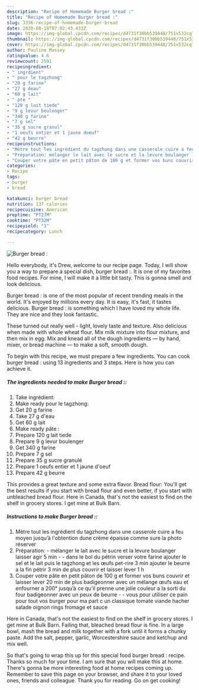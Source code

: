 ```yaml
---
description: "Recipe of Homemade Burger bread :"
title: "Recipe of Homemade Burger bread :"
slug: 3336-recipe-of-homemade-burger-bread
date: 2020-08-18T07:02:43.433Z
image: https://img-global.cpcdn.com/recipes/d4731f30bb539448/751x532cq70/burger-bread-photo-principale-de-la-recette.jpg
thumbnail: https://img-global.cpcdn.com/recipes/d4731f30bb539448/751x532cq70/burger-bread-photo-principale-de-la-recette.jpg
cover: https://img-global.cpcdn.com/recipes/d4731f30bb539448/751x532cq70/burger-bread-photo-principale-de-la-recette.jpg
author: Pauline Massey
ratingvalue: 4.6
reviewcount: 2591
recipeingredient:
- " ingrdient"
- " pour le tagzhong"
- "20 g farine"
- "27 g deau"
- "60 g lait"
- " pte "
- "120 g lait tiede"
- "9 g levur boulenger"
- "340 g farine"
- "7 g sel"
- "35 g sucre granul"
- "1 oeufs entier et 1 jaune doeuf"
- "42 g beurre"
recipeinstructions:
- "Mètre tout les ingrédient du tagzhong dans une casserole cuire a feu moyen jusqu’à l&#39;obtention dune crème épaisse comme sure la photo réserver"
- "Préparation: mélanger le lait avec le sucre et la levure boulanger laisser agir 5 min   dans le bol du pétrin verser votre farine ajouter le sel et le lait puis le tagzhong et les œufs pet-rire 3 min ajouter le beurre a la fin pétrir 3 min de plus couvrir et laisser lever 1 h"
- "Couper votre pâte en petit pâton de 100 g et former vos buns couvrir et laisser lever 20 min de plus badigeonner avec un mélange œufs eau et enfourner a 200° jusqu’à ce qu&#39;il prenne une jolie couleur a la sorti du four badigeonner avec un peux de beurre   vous pour utiliser ce pain pour tout vos burger pour ma part c un classique tomate viande hacher salade oignon rings fromage et sauce"
categories:
- Recipe
tags:
- burger
- bread

katakunci: burger bread 
nutrition: 137 calories
recipecuisine: American
preptime: "PT27M"
cooktime: "PT32M"
recipeyield: "1"
recipecategory: Lunch

---
```



![Burger bread :](https://img-global.cpcdn.com/recipes/d4731f30bb539448/751x532cq70/burger-bread-photo-principale-de-la-recette.jpg)

Hello everybody, it's Drew, welcome to our recipe page. Today, I will show you a way to prepare a special dish, burger bread :. It is one of my favorites food recipes. For mine, I will make it a little bit tasty. This is gonna smell and look delicious.

Burger bread : is one of the most popular of recent trending meals in the world. It's enjoyed by millions every day. It is easy, it's fast, it tastes delicious. Burger bread : is something which I have loved my whole life. They are nice and they look fantastic.

These turned out really well - light, lovely taste and texture. Also delicious when made with whole wheat flour. Mix milk mixture into flour mixture, and then mix in egg. Mix and knead all of the dough ingredients — by hand, mixer, or bread machine — to make a soft, smooth dough.


To begin with this recipe, we must prepare a few ingredients. You can cook burger bread : using 13 ingredients and 3 steps. Here is how you can achieve it.

<!--inarticleads1-->

##### The ingredients needed to make Burger bread ::

1. Take  ingrédient:
1. Make ready  pour le tagzhong:
1. Get 20 g farine
1. Take 27 g d&#39;eau
1. Get 60 g lait
1. Make ready  pâte :
1. Prepare 120 g lait tiede
1. Prepare 9 g levur boulenger
1. Get 340 g farine
1. Prepare 7 g sel
1. Prepare 35 g sucre granulé
1. Prepare 1 oeufs entier et 1 jaune d&#39;oeuf
1. Prepare 42 g beurre


This provides a great texture and some extra flavor. Bread flour: You&#39;ll get the best results if you start with bread flour and even better, if you start with unbleached bread flour. Here in Canada, that&#39;s not the easiest to find on the shelf in grocery stores. I get mine at Bulk Barn. 

<!--inarticleads2-->

##### Instructions to make Burger bread ::

1. Mètre tout les ingrédient du tagzhong dans une casserole cuire a feu moyen jusqu’à l&#39;obtention dune crème épaisse comme sure la photo réserver
1. Préparation: - mélanger le lait avec le sucre et la levure boulanger laisser agir 5 min  -  - dans le bol du pétrin verser votre farine ajouter le sel et le lait puis le tagzhong et les œufs pet-rire 3 min ajouter le beurre a la fin pétrir 3 min de plus couvrir et laisser lever 1 h
1. Couper votre pâte en petit pâton de 100 g et former vos buns couvrir et laisser lever 20 min de plus badigeonner avec un mélange œufs eau et enfourner a 200° jusqu’à ce qu&#39;il prenne une jolie couleur a la sorti du four badigeonner avec un peux de beurre  -  - vous pour utiliser ce pain pour tout vos burger pour ma part c un classique tomate viande hacher salade oignon rings fromage et sauce


Here in Canada, that&#39;s not the easiest to find on the shelf in grocery stores. I get mine at Bulk Barn. Failing that, bleached bread flour is fine. In a large bowl, mash the bread and milk together with a fork until it forms a chunky paste. Add the salt, pepper, garlic, Worcestershire sauce and ketchup and mix well. 

So that's going to wrap this up for this special food burger bread : recipe. Thanks so much for your time. I am sure that you will make this at home. There's gonna be more interesting food at home recipes coming up. Remember to save this page on your browser, and share it to your loved ones, friends and colleague. Thank you for reading. Go on get cooking!
